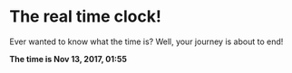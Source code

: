 # The real time clock!

Ever wanted to know what the time is? Well, your journey is about to end!

**The time is Nov 13, 2017, 01:55**